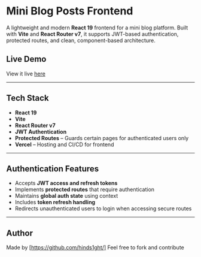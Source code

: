 #  Mini Blog Posts Frontend

A lightweight and modern **React 19** frontend for a mini blog platform. Built with **Vite** and **React Router v7**, it supports JWT-based authentication, protected routes, and clean, component-based architecture.

##  Live Demo

View it live [here](https://mini-blog-posts-front-end.vercel.app/)

---

##  Tech Stack

-  **React 19** 
-  **Vite** 
-  **React Router v7** 
-  **JWT Authentication** 
-  **Protected Routes** – Guards certain pages for authenticated users only
-  **Vercel** – Hosting and CI/CD for frontend

---

##  Authentication Features

-  Accepts **JWT access and refresh tokens**
-  Implements **protected routes** that require authentication
-  Maintains **global auth state** using context
-  Includes **token refresh handling**
-  Redirects unauthenticated users to login when accessing secure routes

---

##  Author
Made by [https://github.com/hinds1ght/] Feel free to fork and contribute



